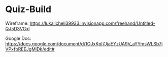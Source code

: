 # Quiz-Build

Wireframe: https://lukalicheli39933.invisionapp.com/freehand/Untitled-QJ5D3VGxl

Google Doc: https://docs.google.com/document/d/1OJxKpl7JjaEYzUA9V_aYYmsWLSb7iVPxfbREEJgMiDk/edit#

